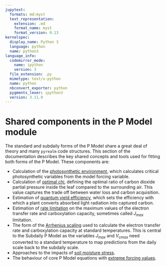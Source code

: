 ```yaml
---
jupytext:
  formats: md:myst
  text_representation:
    extension: .md
    format_name: myst
    format_version: 0.13
kernelspec:
  display_name: Python 3
  language: python
  name: python3
language_info:
  codemirror_mode:
    name: ipython
    version: 3
  file_extension: .py
  mimetype: text/x-python
  name: python
  nbconvert_exporter: python
  pygments_lexer: ipython3
  version: 3.11.9
---
```


# Shared components in the P Model module

The standard and subdaily forms of the P Model share a great deal of theory and many
`pyrealm` code structures. This section of the documentation describes the key shared
concepts and tools used for fitting both forms of the P Model. These components are:

* Calculation of the [photosynthetic
  environment](./photosynthetic_environment), which calculates critical
  photosynthetic variables from the model forcing variable.
* Calculation of [optimal chi](./optimal_chi), defining the optimal ratio
  of carbon dioxide partial pressure inside the leaf compared to the surrounding air.
  This value captures the trade off between water loss and carbon acquisition.
* Estimation of [quantum yield efficiency](./quantum_yield), which sets
  the efficiency with which a plant converts absorbed light radiation into captured
  carbon.
* Estimation of [rate limitation](./jmax_limitation) on the maximum
  values of the electron transfer rate and carboxylation capacity, sometimes called
  $J_{max}$ limitation.
* The form of the [Arrhenius scaling](./arrhenius) used to
  calculate the electron transfer rate and carboxylation capacity at standard
  temperatures. This is central to the Subdaily P Model as the variables $J_{max}$ and
  $V_{cmax}$ need converted to a standard temperature to map predictions from the daily
  scale back to the subdaily scale.
* Approaches to the impacts of [soil moisture stress](./soil_moisture).
* The behaviour of core P Model equations with [extreme forcing
  values](./extreme_values).
